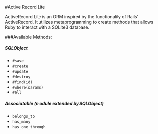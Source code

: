 #Active Record Lite

ActiveRecord Lite is an ORM inspired by the functionality of Rails' ActiveRecord.  It utilizes metaprogramming to create methods that allows Ruby to interact with a SQLite3 database.

###Available Methods:

##### SQLObject
- `#save`
- `#create`
- `#update`
- `#destroy`
- `#find(id)`
- `#where(params)`
- `#all`

##### Associatable (module extended by SQLObject)
- `belongs_to`
- `has_many`
- `has_one_through`
